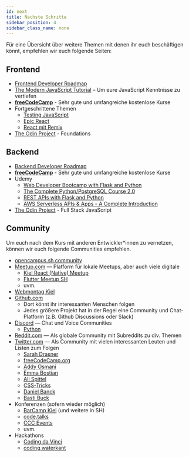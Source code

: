 ```yaml
---
id: next
title: Nächste Schritte
sidebar_position: 4
sidebar_class_name: none
---
```


Für eine Übersicht über weitere Themen mit denen ihr euch beschäftigen könnt, empfehlen wir euch folgende Seiten:

## Frontend

- [Frontend Developer Roadmap](https://roadmap.sh/frontend)
- [The Modern JavaScript Tutorial](https://javascript.info/) – Um eure JavaScript Kenntnisse zu vertiefen
- [**freeCodeCamp**](https://www.freecodecamp.org/learn/) - Sehr gute und umfangreiche kostenlose Kurse
- Fortgeschrittene Themen
  - [Testing JavaScript](https://testingjavascript.com/)
  - [Epic React](https://epicreact.dev/)
  - [React mit Remix](https://remix.run/)
- [The Odin Project](https://www.theodinproject.com/) - Foundations

## Backend

- [Backend Developer Roadmap](https://roadmap.sh/backend)
- [**freeCodeCamp**](https://www.freecodecamp.org/learn/) - Sehr gute und umfangreiche kostenlose Kurse
- Udemy
  - [Web Developer Bootcamp with Flask and Python](https://www.udemy.com/course/web-developer-bootcamp-flask-python/)
  - [The Complete Python/PostgreSQL Course 2.0](https://www.udemy.com/course/complete-python-postgresql-database-course)
  - [REST APIs with Flask and Python](https://www.udemy.com/course/rest-api-flask-and-python/)
  - [AWS Serverless APIs & Apps - A Complete Introduction](https://www.udemy.com/course/aws-serverless-a-complete-introduction)
- [The Odin Project](https://www.theodinproject.com/) - Full Stack JavaScript

## Community

Um euch nach dem Kurs mit anderen Entwickler\*innen zu vernetzen, können wir euch folgende Communities empfehlen.

- [opencampus.sh community](https://chat.opencampus.sh/signup_user_complete/?id=qued3djkwp8mic9txcqwdezpye)
- [Meetup.com](https://www.meetup.com/) — Platform für lokale Meetups, aber auch viele digitale
  - [Kiel React (Native) Meetup](https://www.meetup.com/Kiel-React-Native-Meetup/)
  - [Flutter Meetup SH](https://www.meetup.com/Flutter-Meetup-SH/)
  - uvm.
- [Webmontag Kiel](https://www.webmontag-kiel.de/)
- [Github.com](https://github.com/)
  - Dort könnt ihr interessanten Menschen folgen
  - Jedes größere Projekt hat in der Regel eine Community und Chat-Platform (z.B. Github Discussions oder Slack)
- [Discord](https://discord.com/) — Chat und Voice Communities
  - [Python](https://discord.com/invite/python)
- [Reddit.com](https://reddit.com/) — Als globale Community mit Subreddits zu div. Themen
- [Twitter.com](https://twitter.com/) — Als Community mit vielen interessanten Leuten und Listen zum Folgen
  - [Sarah Drasner](https://twitter.com/sarah_edo)
  - [freeCodeCamp.org](https://twitter.com/freeCodeCamp)
  - [Addy Osmani](https://twitter.com/addyosmani)
  - [Emma Bostian](https://twitter.com/EmmaBostian)
  - [Ali Spittel](https://twitter.com/ASpittel)
  - [CSS-Tricks](https://twitter.com/css)
  - [Daniel Banck](https://twitter.com/dbanck)
  - [Basti Buck](https://twitter.com/bastibuck)
- Konferenzen (sofern wieder möglich)
  - [BarCamp Kiel](https://barcamp-kiel.de/) (und weitere in SH)
  - [code.talks](https://www.codetalks.de/)
  - [CCC Events](https://events.ccc.de/)
  - uvm.
- Hackathons
  - [Coding da Vinci](https://codingdavinci.de/)
  - [coding.waterkant](https://www.waterkant.sh/events/coding-waterkant)
